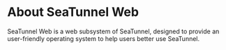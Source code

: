 # About SeaTunnel Web

SeaTunnel Web is a web subsystem of SeaTunnel, designed to provide an user-friendly operating system to help users better use SeaTunnel.